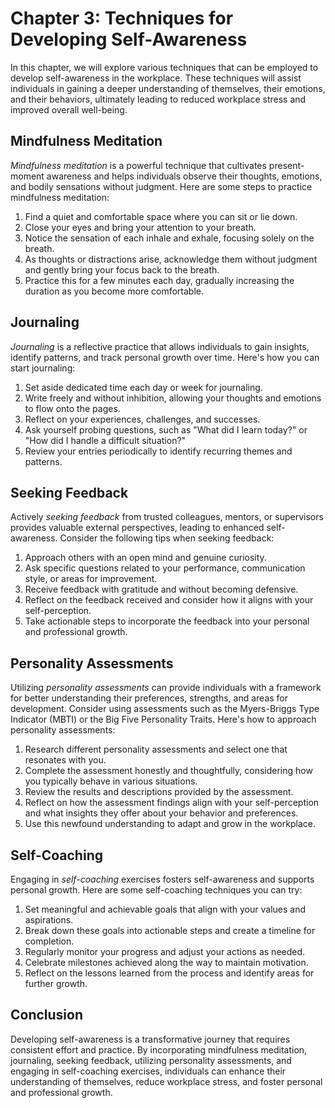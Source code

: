 Chapter 3: Techniques for Developing Self-Awareness
===================================================

In this chapter, we will explore various techniques that can be employed to develop self-awareness in the workplace. These techniques will assist individuals in gaining a deeper understanding of themselves, their emotions, and their behaviors, ultimately leading to reduced workplace stress and improved overall well-being.

Mindfulness Meditation
----------------------

*Mindfulness meditation* is a powerful technique that cultivates present-moment awareness and helps individuals observe their thoughts, emotions, and bodily sensations without judgment. Here are some steps to practice mindfulness meditation:

1. Find a quiet and comfortable space where you can sit or lie down.
2. Close your eyes and bring your attention to your breath.
3. Notice the sensation of each inhale and exhale, focusing solely on the breath.
4. As thoughts or distractions arise, acknowledge them without judgment and gently bring your focus back to the breath.
5. Practice this for a few minutes each day, gradually increasing the duration as you become more comfortable.

Journaling
----------

*Journaling* is a reflective practice that allows individuals to gain insights, identify patterns, and track personal growth over time. Here's how you can start journaling:

1. Set aside dedicated time each day or week for journaling.
2. Write freely and without inhibition, allowing your thoughts and emotions to flow onto the pages.
3. Reflect on your experiences, challenges, and successes.
4. Ask yourself probing questions, such as "What did I learn today?" or "How did I handle a difficult situation?"
5. Review your entries periodically to identify recurring themes and patterns.

Seeking Feedback
----------------

Actively *seeking feedback* from trusted colleagues, mentors, or supervisors provides valuable external perspectives, leading to enhanced self-awareness. Consider the following tips when seeking feedback:

1. Approach others with an open mind and genuine curiosity.
2. Ask specific questions related to your performance, communication style, or areas for improvement.
3. Receive feedback with gratitude and without becoming defensive.
4. Reflect on the feedback received and consider how it aligns with your self-perception.
5. Take actionable steps to incorporate the feedback into your personal and professional growth.

Personality Assessments
-----------------------

Utilizing *personality assessments* can provide individuals with a framework for better understanding their preferences, strengths, and areas for development. Consider using assessments such as the Myers-Briggs Type Indicator (MBTI) or the Big Five Personality Traits. Here's how to approach personality assessments:

1. Research different personality assessments and select one that resonates with you.
2. Complete the assessment honestly and thoughtfully, considering how you typically behave in various situations.
3. Review the results and descriptions provided by the assessment.
4. Reflect on how the assessment findings align with your self-perception and what insights they offer about your behavior and preferences.
5. Use this newfound understanding to adapt and grow in the workplace.

Self-Coaching
-------------

Engaging in *self-coaching* exercises fosters self-awareness and supports personal growth. Here are some self-coaching techniques you can try:

1. Set meaningful and achievable goals that align with your values and aspirations.
2. Break down these goals into actionable steps and create a timeline for completion.
3. Regularly monitor your progress and adjust your actions as needed.
4. Celebrate milestones achieved along the way to maintain motivation.
5. Reflect on the lessons learned from the process and identify areas for further growth.

Conclusion
----------

Developing self-awareness is a transformative journey that requires consistent effort and practice. By incorporating mindfulness meditation, journaling, seeking feedback, utilizing personality assessments, and engaging in self-coaching exercises, individuals can enhance their understanding of themselves, reduce workplace stress, and foster personal and professional growth.
